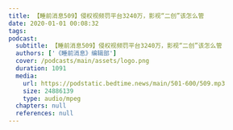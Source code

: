 ```yaml
---
title: 【睡前消息509】侵权视频罚平台3240万，影视“二创”该怎么管
date: 2020-01-01 00:08:32
tags:
podcast:
  subtitle: 【睡前消息509】侵权视频罚平台3240万，影视“二创”该怎么管
  authors: ['《睡前消息》编辑部']
  cover: /podcasts/main/assets/logo.png
  duration: 1091
  media:
    url: https://podstatic.bedtime.news/main/501-600/509.mp3
    size: 24886139
    type: audio/mpeg
  chapters: null
  references: null
---
```

